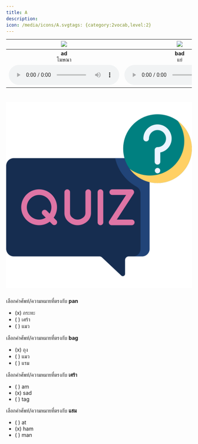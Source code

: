 ```yaml
---
title: A
description: 
icon: /media/icons/A.svgtags: {category:2vocab,level:2}
---
```

<div class="carrousel">


|![](/media/img/A__ad.svg)|![](/media/img/A__bad.svg)|![](/media/img/A__dad.svg)|![](/media/img/A__sad.svg)|![](/media/img/A__ag.svg)|![](/media/img/A__bag.svg)|![](/media/img/A__rag.svg)|![](/media/img/A__tag.svg)|![](/media/img/A__am.svg)|![](/media/img/A__ham.svg)|![](/media/img/A__jam.svg)|![](/media/img/A__ram.svg)|![](/media/img/A__an.svg)|![](/media/img/A__man.svg)|![](/media/img/A__pan.svg)|![](/media/img/A__van.svg)|![](/media/img/A__ap.svg)|![](/media/img/A__cap.svg)|![](/media/img/A__map.svg)|![](/media/img/A__tap.svg)|![](/media/img/A__at.svg)|![](/media/img/A__bat.svg)|![](/media/img/A__cat.svg)|![](/media/img/A__hat.svg)|
| :----: | :----: | :----: | :----: | :----: | :----: | :----: | :----: | :----: | :----: | :----: | :----: | :----: | :----: | :----: | :----: | :----: | :----: | :----: | :----: | :----: | :----: | :----: | :----: |
|**ad**<br>โฆษณา|**bad**<br>แย่|**dad**<br>พ่อ|**sad**<br>เศร้า|**ag**<br> |**bag**<br>ถุง|**rag**<br>เศษผ้า|**tag**<br>ป้ายกํากับ|**am**<br> |**ham**<br>แฮม|**jam**<br>แยม|**ram**<br>แรม|**an**<br>|**man**<br>ผู้ชาย|**pan**<br>กระทะ|**van**<br>รถตู้|**ap**<br>|**cap**<br>ฝา|**map**<br>แผนที่|**tap**<br>แตะ|**at**<br> |**bat**<br>ค้างคาว|**cat**<br>แมว|**hat**<br>หมวก|
|![](/media/audio/ad.mp3)|![](/media/audio/bad.mp3)|![](/media/audio/dad.mp3)|![](/media/audio/sad.mp3)|![](/media/audio/ag.mp3)|![](/media/audio/bag.mp3)|![](/media/audio/rag.mp3)|![](/media/audio/tag.mp3)|![](/media/audio/am.mp3)|![](/media/audio/ham.mp3)|![](/media/audio/jam.mp3)|![](/media/audio/ram.mp3)|![](/media/audio/an.mp3)|![](/media/audio/man.mp3)|![](/media/audio/pan.mp3)|![](/media/audio/van.mp3)|![](/media/audio/ap.mp3)|![](/media/audio/cap.mp3)|![](/media/audio/map.mp3)|![](/media/audio/tap.mp3)|![](/media/audio/at.mp3)|![](/media/audio/bat.mp3)|![](/media/audio/cat.mp3)|![](/media/audio/hat.mp3)|

</div>



# ![icon](/media/icons/quiz.svg) 


 เลือกคำศัพท์/ความหมายที่ตรงกับ **pan**
 - (x) กระทะ
 - ( ) เศร้า
 - ( ) แมว

 เลือกคำศัพท์/ความหมายที่ตรงกับ **bag**
 - (x) ถุง
 - ( ) แมว
 - ( ) แรม

 เลือกคำศัพท์/ความหมายที่ตรงกับ **เศร้า**
 - ( ) am
 - (x) sad
 - ( ) tag

 เลือกคำศัพท์/ความหมายที่ตรงกับ **แฮม**
 - ( ) at
 - (x) ham
 - ( ) man
